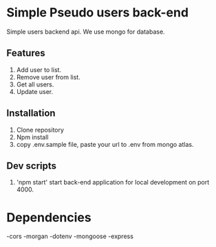 # Simple Pseudo users back-end

Simple users backend api. We use mongo for database.

## Features

1. Add user to list.
2. Remove user from list.
3. Get all users.
4. Update user.

## Installation

1. Clone repository 
2. Npm install 
3. copy .env.sample file, paste your url to .env from mongo atlas.

## Dev scripts

1. 'npm start' start back-end application for local development on port 4000.

# Dependencies

-cors
-morgan
-dotenv
-mongoose
-express